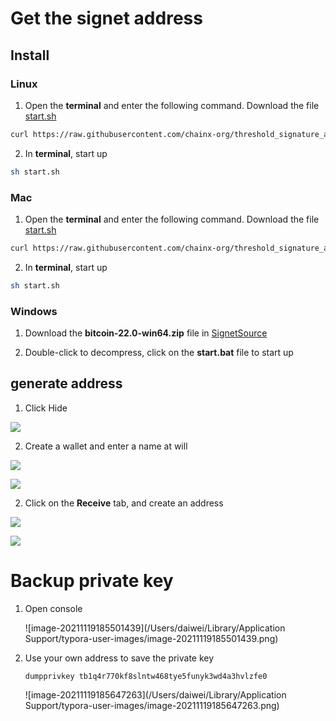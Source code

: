 # Get the signet address

## Install

### Linux

1. Open the **terminal** and enter the following command. Download the file [start.sh](./Linux/start.sh) 

~~~sh
curl https://raw.githubusercontent.com/chainx-org/threshold_signature_api/main/signet/Linux/start.sh -o start.sh
~~~

2. In **terminal**, start up

~~~sh
sh start.sh
~~~

### Mac

1. Open the **terminal** and enter the following command. Download the file [start.sh](./Mac/start.sh) 

~~~sh
curl https://raw.githubusercontent.com/chainx-org/threshold_signature_api/main/signet/Mac/start.sh -o start.sh 
~~~

2. In **terminal**,  start up

~~~sh
sh start.sh
~~~

### Windows

1. Download the **bitcoin-22.0-win64.zip** file in [SignetSource](https://github.com/chainx-org/SignetSource/releases/tag/1.3.0)

2. Double-click to decompress, click on the **start.bat** file to start up

## generate address

1. Click Hide

![](https://cdn.jsdelivr.net/gh/AAweidai/PictureBed@master/taproot/16371448323371637144832311.png)

2. Create a wallet and enter a name at will

![](https://cdn.jsdelivr.net/gh/AAweidai/PictureBed@master/taproot/16371449521761637144952150.png)

![](https://cdn.jsdelivr.net/gh/AAweidai/PictureBed@master/taproot/16371450363381637145036324.png)

2. Click on the **Receive** tab, and create an address

![](https://cdn.jsdelivr.net/gh/AAweidai/PictureBed@master/taproot/16371427101311637142710095.png)

![](https://cdn.jsdelivr.net/gh/AAweidai/PictureBed@master/taproot/16371451221131637145122108.png)

# Backup private key

1. Open console

   ![image-20211119185501439](/Users/daiwei/Library/Application Support/typora-user-images/image-20211119185501439.png)

2. Use your own address to save the private key

   ~~~
   dumpprivkey tb1q4r770kf8slntw468tye5funyk3wd4a3hvlzfe0
   ~~~

   ![image-20211119185647263](/Users/daiwei/Library/Application Support/typora-user-images/image-20211119185647263.png)

